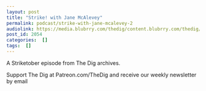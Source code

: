 ```yaml
---
layout: post
title: "Strike! with Jane McAlevey"
permalink: podcast/strike-with-jane-mcalevey-2
audiolink: https://media.blubrry.com/thedig/content.blubrry.com/thedig/The_Dig-EP_328-McAlevey.mp3
post_id: 2054
categories:  []
tags:  []
---
```


A Striketober episode from The Dig archives.

Support The Dig at Patreon.com/TheDig and receive our weekly newsletter by email